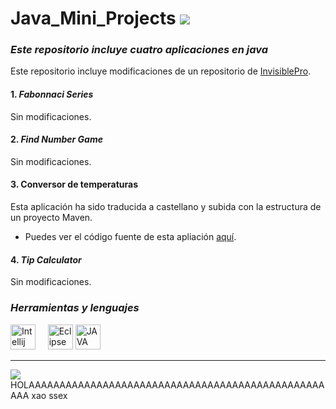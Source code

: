# Java_Mini_Projects    [![](https://img.shields.io/badge/Language-Java-brown?logo=java&style=for-the-badge)](https://en.wikipedia.org/wiki/Java_(programming_language))


### ***Este repositorio incluye cuatro aplicaciones en java***

Este repositorio incluye modificaciones de un repositorio de [InvisiblePro](https://github.com/InvisiblePro).

#### 1. _Fabonnaci Series_
Sin modificaciones.
#### 2. _Find Number Game_
Sin modificaciones.
#### 3. Conversor de temperaturas
Esta aplicación ha sido traducida a castellano y subida con la estructura de un proyecto Maven.
- Puedes ver el código fuente de esta apliación [aquí](https://github.com/ManuelFdezHerrera/Actividad3/blob/main/ConversorTemperaturas/src/main/java/ejemplo/conversortemperaturas/Temperature_converter.java).
#### 4. _Tip Calculator_
Sin modificaciones.


### *Herramientas y lenguajes* 
[<img src="https://upload.wikimedia.org/wikipedia/commons/thumb/9/98/Apache_NetBeans_Logo.svg/375px-Apache_NetBeans_Logo.svg.png" width="40px" alt="Intellij">](https://netbeans.apache.org/download/index.html) &nbsp;&nbsp;&nbsp;
[<img src="https://user-images.githubusercontent.com/11943860/46922529-b28cdc80-cfe0-11e8-9aec-0091161d3599.png" alt="Eclipse" width="40px">](https://www.eclipse.org/) [<img src="https://cdn-icons-png.flaticon.com/512/226/226777.png" alt="JAVA" width="40px">](https://www.java.com/en/)
<hr>

[![](https://img.shields.io/badge/GitHub-InvisiblePro-blue?logo=github&style=for-the-badge)](https://github.com/InvisiblePro)
HOLAAAAAAAAAAAAAAAAAAAAAAAAAAAAAAAAAAAAAAAAAAAAAAAAAAA
xao
ssex